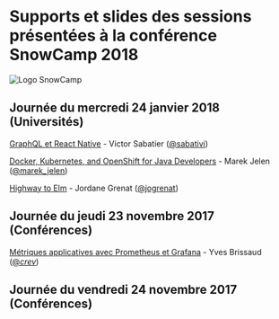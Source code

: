 # Supports et slides des sessions présentées à la conférence SnowCamp 2018
![Logo SnowCamp](https://snowcamp.io/img/alpes-snow-full-illustration-orig.png)


## Journée du mercredi 24 janvier 2018 (Universités)

[GraphQL et React Native](http://snowcamp.surge.sh) - Victor Sabatier ([@sabativi](https://twitter.com/sabativi))

[Docker, Kubernetes, and OpenShift for Java Developers](bit.ly/javaoneworkshop) - Marek Jelen ([@marek_jelen](https://twitter.com/marek_jelen))

[Highway to Elm](https://github.com/jgrenat/elm-workshop) - Jordane Grenat ([@jogrenat](https://twitter.com/jogrenat))


## Journée du jeudi 23 novembre 2017 (Conférences)


[Métriques applicatives avec Prometheus et Grafana](https://speakerdeck.com/eunomie/metriques-applicatives-avec-prometheus-et-grafana) - Yves Brissaud ([@_crev_](https://twitter.com/_crev_))



## Journée du vendredi 24 novembre 2017 (Conférences)



